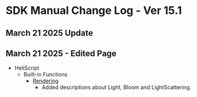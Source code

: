 # SDK Manual Change Log - Ver 15.1

## March 21 2025 Update

## March 21 2025 - Edited Page

- HeliScript
    - Built-in Functions
        - [Rendering](https://vrhikky.github.io/VketCloudSDK_Documents/15.1/en/hs/hs_system_function_rendering.html)
            - Added descriptions about Light, Bloom and LightScattering.
